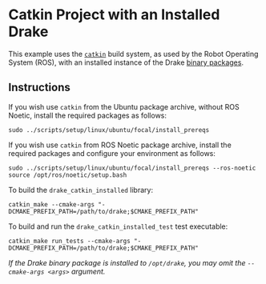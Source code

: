 # Catkin Project with an Installed Drake

This example uses the [`catkin`](https://wiki.ros.org/catkin) build system, as
used by the Robot Operating System (ROS), with an installed instance of the
Drake [binary packages](https://drake.mit.edu/from_binary.html).

## Instructions

If you wish use `catkin` from the Ubuntu package archive, without ROS Noetic,
install the required packages as follows:
```
sudo ../scripts/setup/linux/ubuntu/focal/install_prereqs
```

If you wish use `catkin` from ROS Noetic package archive, install the required
packages and configure your environment as follows:
```
sudo ../scripts/setup/linux/ubuntu/focal/install_prereqs --ros-noetic
source /opt/ros/noetic/setup.bash
```

To build the `drake_catkin_installed` library:
```
catkin_make --cmake-args "-DCMAKE_PREFIX_PATH=/path/to/drake;$CMAKE_PREFIX_PATH"
```

To build and run the `drake_catkin_installed_test` test executable:
```
catkin_make run_tests --cmake-args "-DCMAKE_PREFIX_PATH=/path/to/drake;$CMAKE_PREFIX_PATH"
```

*If the Drake binary package is installed to `/opt/drake`, you may omit the
`--cmake-args <args>` argument.*
